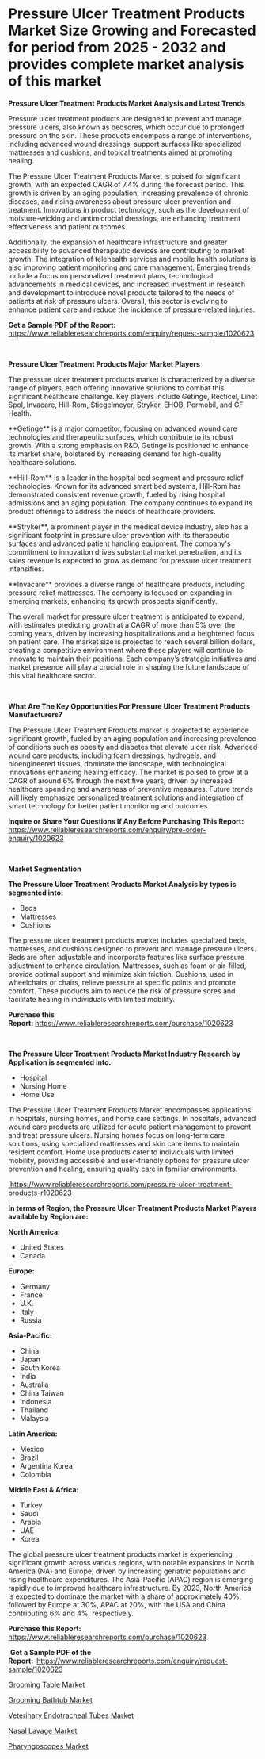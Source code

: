 <p><h1>Pressure Ulcer Treatment Products Market Size Growing and Forecasted for period from 2025 - 2032 and provides complete market analysis of this market</h1></p><p><strong>Pressure Ulcer Treatment Products Market Analysis and Latest Trends</strong></p>
<p><p>Pressure ulcer treatment products are designed to prevent and manage pressure ulcers, also known as bedsores, which occur due to prolonged pressure on the skin. These products encompass a range of interventions, including advanced wound dressings, support surfaces like specialized mattresses and cushions, and topical treatments aimed at promoting healing.</p><p>The Pressure Ulcer Treatment Products Market is poised for significant growth, with an expected CAGR of 7.4% during the forecast period. This growth is driven by an aging population, increasing prevalence of chronic diseases, and rising awareness about pressure ulcer prevention and treatment. Innovations in product technology, such as the development of moisture-wicking and antimicrobial dressings, are enhancing treatment effectiveness and patient outcomes.</p><p>Additionally, the expansion of healthcare infrastructure and greater accessibility to advanced therapeutic devices are contributing to market growth. The integration of telehealth services and mobile health solutions is also improving patient monitoring and care management. Emerging trends include a focus on personalized treatment plans, technological advancements in medical devices, and increased investment in research and development to introduce novel products tailored to the needs of patients at risk of pressure ulcers. Overall, this sector is evolving to enhance patient care and reduce the incidence of pressure-related injuries.</p></p>
<p><strong>Get a Sample PDF of the Report:&nbsp;</strong> <a href="https://www.reliableresearchreports.com/enquiry/request-sample/1020623?utm_campaign=34&utm_medium=2&utm_source=Github&utm_content=ia&utm_term=03032025&utm_id=pressure-ulcer-treatment-products">https://www.reliableresearchreports.com/enquiry/request-sample/1020623</a></p>
<p>&nbsp;</p>
<p><strong>Pressure Ulcer Treatment Products Major Market Players</strong></p>
<p><p>The pressure ulcer treatment products market is characterized by a diverse range of players, each offering innovative solutions to combat this significant healthcare challenge. Key players include Getinge, Recticel, Linet Spol, Invacare, Hill-Rom, Stiegelmeyer, Stryker, EHOB, Permobil, and GF Health.</p><p>**Getinge** is a major competitor, focusing on advanced wound care technologies and therapeutic surfaces, which contribute to its robust growth. With a strong emphasis on R&D, Getinge is positioned to enhance its market share, bolstered by increasing demand for high-quality healthcare solutions.</p><p>**Hill-Rom** is a leader in the hospital bed segment and pressure relief technologies. Known for its advanced smart bed systems, Hill-Rom has demonstrated consistent revenue growth, fueled by rising hospital admissions and an aging population. The company continues to expand its product offerings to address the needs of healthcare providers.</p><p>**Stryker**, a prominent player in the medical device industry, also has a significant footprint in pressure ulcer prevention with its therapeutic surfaces and advanced patient handling equipment. The company's commitment to innovation drives substantial market penetration, and its sales revenue is expected to grow as demand for pressure ulcer treatment intensifies.</p><p>**Invacare** provides a diverse range of healthcare products, including pressure relief mattresses. The company is focused on expanding in emerging markets, enhancing its growth prospects significantly.</p><p>The overall market for pressure ulcer treatment is anticipated to expand, with estimates predicting growth at a CAGR of more than 5% over the coming years, driven by increasing hospitalizations and a heightened focus on patient care. The market size is projected to reach several billion dollars, creating a competitive environment where these players will continue to innovate to maintain their positions. Each company’s strategic initiatives and market presence will play a crucial role in shaping the future landscape of this vital healthcare sector.</p></p>
<p>&nbsp;</p>
<p><strong>What Are The Key Opportunities For Pressure Ulcer Treatment Products Manufacturers?</strong></p>
<p><p>The Pressure Ulcer Treatment Products market is projected to experience significant growth, fueled by an aging population and increasing prevalence of conditions such as obesity and diabetes that elevate ulcer risk. Advanced wound care products, including foam dressings, hydrogels, and bioengineered tissues, dominate the landscape, with technological innovations enhancing healing efficacy. The market is poised to grow at a CAGR of around 6% through the next five years, driven by increased healthcare spending and awareness of preventive measures. Future trends will likely emphasize personalized treatment solutions and integration of smart technology for better patient monitoring and outcomes.</p></p>
<p><strong>Inquire or Share Your Questions If Any Before Purchasing This Report:</strong> <a href="https://www.reliableresearchreports.com/enquiry/pre-order-enquiry/1020623?utm_campaign=34&utm_medium=2&utm_source=Github&utm_content=ia&utm_term=03032025&utm_id=pressure-ulcer-treatment-products">https://www.reliableresearchreports.com/enquiry/pre-order-enquiry/1020623</a></p>
<p>&nbsp;</p>
<p><strong>Market Segmentation</strong></p>
<p><strong>The Pressure Ulcer Treatment Products Market Analysis by types is segmented into:</strong></p>
<p><ul><li>Beds</li><li>Mattresses</li><li>Cushions</li></ul></p>
<p><p>The pressure ulcer treatment products market includes specialized beds, mattresses, and cushions designed to prevent and manage pressure ulcers. Beds are often adjustable and incorporate features like surface pressure adjustment to enhance circulation. Mattresses, such as foam or air-filled, provide optimal support and minimize skin friction. Cushions, used in wheelchairs or chairs, relieve pressure at specific points and promote comfort. These products aim to reduce the risk of pressure sores and facilitate healing in individuals with limited mobility.</p></p>
<p><strong>Purchase this Report:&nbsp;</strong><a href="https://www.reliableresearchreports.com/purchase/1020623?utm_campaign=34&utm_medium=2&utm_source=Github&utm_content=ia&utm_term=03032025&utm_id=pressure-ulcer-treatment-products">https://www.reliableresearchreports.com/purchase/1020623</a></p>
<p>&nbsp;</p>
<p><strong>The Pressure Ulcer Treatment Products Market Industry Research by Application is segmented into:</strong></p>
<p><ul><li>Hospital</li><li>Nursing Home</li><li>Home Use</li></ul></p>
<p><p>The Pressure Ulcer Treatment Products Market encompasses applications in hospitals, nursing homes, and home care settings. In hospitals, advanced wound care products are utilized for acute patient management to prevent and treat pressure ulcers. Nursing homes focus on long-term care solutions, using specialized mattresses and skin care items to maintain resident comfort. Home use products cater to individuals with limited mobility, providing accessible and user-friendly options for pressure ulcer prevention and healing, ensuring quality care in familiar environments.</p></p>
<p><a href="https://www.reliableresearchreports.com/pressure-ulcer-treatment-products-r1020623?utm_campaign=34&utm_medium=2&utm_source=Github&utm_content=ia&utm_term=03032025&utm_id=pressure-ulcer-treatment-products">&nbsp;https://www.reliableresearchreports.com/pressure-ulcer-treatment-products-r1020623</a></p>
<p><strong>In terms of Region, the Pressure Ulcer Treatment Products Market Players available by Region are:</strong></p>
<p>
    <p> <strong> North America: </strong>
        <ul>
            <li>United States</li>
            <li>Canada</li>
        </ul>
        </p> 
    <p> <strong> Europe: </strong>
        <ul>
            <li>Germany</li>
            <li>France</li>
            <li>U.K.</li>
            <li>Italy</li>
            <li>Russia</li>
        </ul>
        </p> 
    <p> <strong> Asia-Pacific: </strong>
        <ul>
            <li>China</li>
            <li>Japan</li>
            <li>South Korea</li>
            <li>India</li>
            <li>Australia</li>
            <li>China Taiwan</li>
            <li>Indonesia</li>
            <li>Thailand</li>
            <li>Malaysia</li>
        </ul>
        </p> 
    <p> <strong> Latin America: </strong>
        <ul>
            <li>Mexico</li>
            <li>Brazil</li>
            <li>Argentina Korea</li>
            <li>Colombia</li>
        </ul>
        </p> 
    <p> <strong> Middle East & Africa: </strong>
        <ul>
            <li>Turkey</li>
            <li>Saudi</li>
            <li>Arabia</li>
            <li>UAE</li>
            <li>Korea</li>
        </ul>
    </p>
    </p>
<p><p>The global pressure ulcer treatment products market is experiencing significant growth across various regions, with notable expansions in North America (NA) and Europe, driven by increasing geriatric populations and rising healthcare expenditures. The Asia-Pacific (APAC) region is emerging rapidly due to improved healthcare infrastructure. By 2023, North America is expected to dominate the market with a share of approximately 40%, followed by Europe at 30%, APAC at 20%, with the USA and China contributing 6% and 4%, respectively.</p></p>
<p><strong>Purchase this Report: </strong><a href="https://www.reliableresearchreports.com/purchase/1020623?utm_campaign=34&utm_medium=2&utm_source=Github&utm_content=ia&utm_term=03032025&utm_id=pressure-ulcer-treatment-products">https://www.reliableresearchreports.com/purchase/1020623</a></p>
<p>&nbsp;<strong>Get a Sample PDF of the Report:&nbsp;&nbsp;</strong><a href="https://www.reliableresearchreports.com/enquiry/request-sample/1020623?utm_campaign=34&utm_medium=2&utm_source=Github&utm_content=ia&utm_term=03032025&utm_id=pressure-ulcer-treatment-products">https://www.reliableresearchreports.com/enquiry/request-sample/1020623</a></p>
<p><strong></strong></p>
<p><p><a href="https://github.com/bensemilia864/Market-Research-Report-List-1/blob/main/grooming-table-market.md?utm_campaign=34&utm_medium=2&utm_source=Github&utm_content=ia&utm_term=03032025&utm_id=pressure-ulcer-treatment-products">Grooming Table Market</a></p><p><a href="https://github.com/sungbruington660/Market-Research-Report-List-1/blob/main/grooming-bathtub-market.md?utm_campaign=34&utm_medium=2&utm_source=Github&utm_content=ia&utm_term=03032025&utm_id=pressure-ulcer-treatment-products">Grooming Bathtub Market</a></p><p><a href="https://github.com/ashepherd82/Market-Research-Report-List-7/blob/main/veterinary-endotracheal-tubes-market.md?utm_campaign=34&utm_medium=2&utm_source=Github&utm_content=ia&utm_term=03032025&utm_id=pressure-ulcer-treatment-products">Veterinary Endotracheal Tubes Market</a></p><p><a href="https://github.com/JakirUddin651/Market-Research-Report-List-1/blob/main/nasal-lavage-market.md?utm_campaign=34&utm_medium=2&utm_source=Github&utm_content=ia&utm_term=03032025&utm_id=pressure-ulcer-treatment-products">Nasal Lavage Market</a></p><p><a href="https://github.com/gerdabatiskzv9/Market-Research-Report-List-1/blob/main/pharyngoscopes-market.md?utm_campaign=34&utm_medium=2&utm_source=Github&utm_content=ia&utm_term=03032025&utm_id=pressure-ulcer-treatment-products">Pharyngoscopes Market</a></p></p>